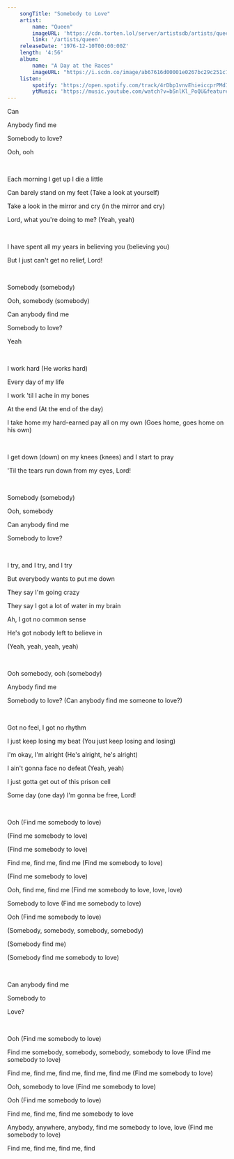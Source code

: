 ```yaml
---
    songTitle: "Somebody to Love"
    artist: 
        name: "Queen"
        imageURL: 'https://cdn.torten.lol/server/artistsdb/artists/queen.png'
        link: '/artists/queen'
    releaseDate: '1976-12-10T00:00:00Z'
    length: '4:56'
    album:
        name: "A Day at the Races"
        imageURL: "https://i.scdn.co/image/ab67616d00001e0267bc29c251c777361b17a190"
    listen:
        spotify: 'https://open.spotify.com/track/4rDbp1vnvEhieiccprPMdI'
        ytMusic: 'https://music.youtube.com/watch?v=bSnlKl_PoQU&feature=gws_kp_track'
---
```

<p>Can</p>
<p>Anybody find me</p>
<p>Somebody to love?</p>
<p>Ooh, ooh</p>
<br>
<p>Each morning I get up I die a little</p>
<p>Can barely stand on my feet (Take a look at yourself)</p>
<p>Take a look in the mirror and cry (in the mirror and cry)</p>
<p>Lord, what you're doing to me? (Yeah, yeah)</p>
<br>
<p>I have spent all my years in believing you (believing you)</p>
<p>But I just can't get no relief, Lord!</p>
<br>
<p>Somebody (somebody)</p>
<p>Ooh, somebody (somebody)</p>
<p>Can anybody find me</p>
<p>Somebody to love?</p>
<p>Yeah</p>
<br>
<p>I work hard (He works hard)</p>
<p>Every day of my life</p>
<p>I work 'til I ache in my bones</p>
<p>At the end (At the end of the day)</p>
<p>I take home my hard-earned pay all on my own (Goes home, goes home on his own)</p>
<br>
<p>I get down (down) on my knees (knees) and I start to pray</p>
<p>'Til the tears run down from my eyes, Lord!</p>
<br>
<p>Somebody (somebody)</p>
<p>Ooh, somebody</p>
<p>Can anybody find me</p>
<p>Somebody to love?</p>
<br>
<p>I try, and I try, and I try</p>
<p>But everybody wants to put me down</p>
<p>They say I'm going crazy</p>
<p>They say I got a lot of water in my brain</p>
<p>Ah, I got no common sense</p>
<p>He's got nobody left to believe in</p>
<p>(Yeah, yeah, yeah, yeah)</p>
<br>
<p>Ooh somebody, ooh (somebody)</p>
<p>Anybody find me</p>
<p>Somebody to love? (Can anybody find me someone to love?)</p>
<br>
<p>Got no feel, I got no rhythm</p>
<p>I just keep losing my beat (You just keep losing and losing)</p>
<p>I'm okay, I'm alright (He's alright, he's alright)</p>
<p>I ain't gonna face no defeat (Yeah, yeah)</p>
<p>I just gotta get out of this prison cell</p>
<p>Some day (one day) I'm gonna be free, Lord!</p>
<br>
<p>Ooh (Find me somebody to love)</p>
<p>(Find me somebody to love)</p>
<p>(Find me somebody to love)</p>
<p>Find me, find me, find me (Find me somebody to love)</p>
<p>(Find me somebody to love)</p>
<p>Ooh, find me, find me (Find me somebody to love, love, love)</p>
<p>Somebody to love (Find me somebody to love)</p>
<p>Ooh (Find me somebody to love)</p>
<p>(Somebody, somebody, somebody, somebody)</p>
<p>(Somebody find me)</p>
<p>(Somebody find me somebody to love)</p>
<br>
<p>Can anybody find me</p>
<p>Somebody to</p>
<p>Love?</p>
<br>
<p>Ooh (Find me somebody to love)</p>
<p>Find me somebody, somebody, somebody, somebody to love (Find me somebody to love)</p>
<p>Find me, find me, find me, find me, find me (Find me somebody to love)</p>
<p>Ooh, somebody to love (Find me somebody to love)</p>
<p>Ooh (Find me somebody to love)</p>
<p>Find me, find me, find me somebody to love</p>
<p>Anybody, anywhere, anybody, find me somebody to love, love (Find me somebody to love)</p>
<p>Find me, find me, find me, find</p>
